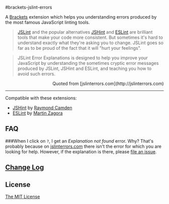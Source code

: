 #brackets-jslint-errors

A [Brackets](http://brackets.io) extension which helps you understanding errors produced by the most famous JavaScript linting tools.

>[JSLint](http://jslint.com) and the popular alternatives [JSHint](http://jshint.com) and [ESLint](http://eslint.org) are brilliant tools that make your code more consistent. But sometimes it's hard to understand exactly what they're asking you to change. JSLint goes so far as to be proud of the fact that it will "hurt your feelings".

>JSLint Error Explanations is designed to help you improve your JavaScript by understanding the sometimes cryptic error messages produced by JSLint, JSHint and ESLint, and teaching you how to avoid such errors.

<div style="text-align:right">Quoted from [jslinterrors.com](http://jslinterrors.com)</div>

---

Compatible with these extensions:
- [JSHint](https://github.com/cfjedimaster/brackets-jshint) by [Raymond Camden](https://github.com/cfjedimaster)
- [ESLint](https://github.com/zaggino/brackets-eslint) by [Martin Zagora](https://github.com/zaggino)

## FAQ
###When I click on `?`, I get an *Explanation not found* error. Why?
That's probably because on [jslinterrors.com](http://jslinterrors.com) there isn't the error for which you are looking for help. However, if the explanation is there, please [file an issue](https://github.com/nicolo-ribaudo/brackets-jslint-errors/issues/new).

## [Change Log](CHANGELOG.md)

## License
[The MIT License](LICENSE.md)